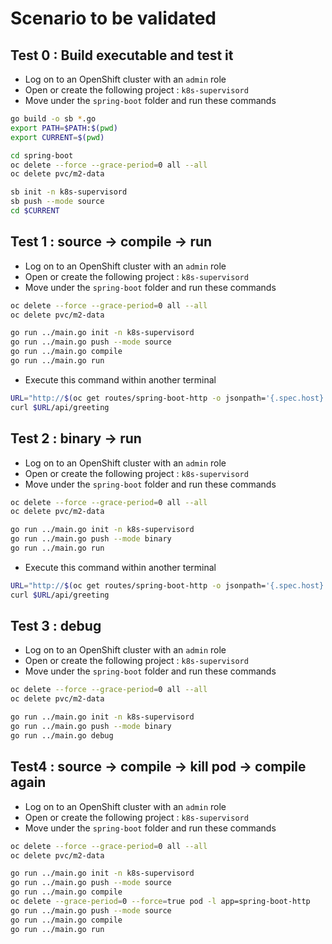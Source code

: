 # Scenario to be validated

## Test 0 : Build executable and test it

- Log on to an OpenShift cluster with an `admin` role
- Open or create the following project : `k8s-supervisord`
- Move under the `spring-boot` folder and run these commands

```bash
go build -o sb *.go
export PATH=$PATH:$(pwd)
export CURRENT=$(pwd)

cd spring-boot
oc delete --force --grace-period=0 all --all
oc delete pvc/m2-data

sb init -n k8s-supervisord
sb push --mode source
cd $CURRENT
```

## Test 1 : source -> compile -> run

- Log on to an OpenShift cluster with an `admin` role
- Open or create the following project : `k8s-supervisord`
- Move under the `spring-boot` folder and run these commands

```bash
oc delete --force --grace-period=0 all --all
oc delete pvc/m2-data

go run ../main.go init -n k8s-supervisord
go run ../main.go push --mode source
go run ../main.go compile
go run ../main.go run
```

- Execute this command within another terminal

```bash
URL="http://$(oc get routes/spring-boot-http -o jsonpath='{.spec.host}')"
curl $URL/api/greeting
```

## Test 2 : binary -> run

- Log on to an OpenShift cluster with an `admin` role
- Open or create the following project : `k8s-supervisord`
- Move under the `spring-boot` folder and run these commands

```bash
oc delete --force --grace-period=0 all --all
oc delete pvc/m2-data

go run ../main.go init -n k8s-supervisord
go run ../main.go push --mode binary
go run ../main.go run
```

- Execute this command within another terminal

```bash
URL="http://$(oc get routes/spring-boot-http -o jsonpath='{.spec.host}')"
curl $URL/api/greeting
```

## Test 3 : debug

- Log on to an OpenShift cluster with an `admin` role
- Open or create the following project : `k8s-supervisord`
- Move under the `spring-boot` folder and run these commands

```bash
oc delete --force --grace-period=0 all --all
oc delete pvc/m2-data

go run ../main.go init -n k8s-supervisord
go run ../main.go push --mode binary
go run ../main.go debug
```

## Test4 : source -> compile -> kill pod -> compile again

- Log on to an OpenShift cluster with an `admin` role
- Open or create the following project : `k8s-supervisord`
- Move under the `spring-boot` folder and run these commands

```bash
oc delete --force --grace-period=0 all --all
oc delete pvc/m2-data

go run ../main.go init -n k8s-supervisord
go run ../main.go push --mode source
go run ../main.go compile
oc delete --grace-period=0 --force=true pod -l app=spring-boot-http 
go run ../main.go push --mode source
go run ../main.go compile
go run ../main.go run
```